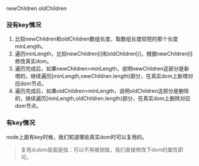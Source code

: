 # 

newChildren 
oldChildren 
### 没有key情况
1. 比较newChildren和oldChildren数组长度，取数组长度较短的那个长度minLength。
2. 遍历minLength，比较newChildren[i]和oldChildren[i]，根据newChildren[i]修改真实dom。
3. 遍历完成后，如果newChildren>minLength，说明newChildren这部分是新增的，继续遍历[minLength,newChildren.length)部分，在真实dom上新增对应dom节点。
4. 遍历完成后，如果oldChildren>minLength，说明oldChildren这部分是删除的，继续遍历[minLength,oldChildren.length)部分，在真实dom上删除对应dom节点。


### 有key情况
node上面有key时候，我们知道哪些真实dom时可以复用的。
> 复用从dom层面是指：可以不用被销毁，我们直接修改下dom的属性即可。
